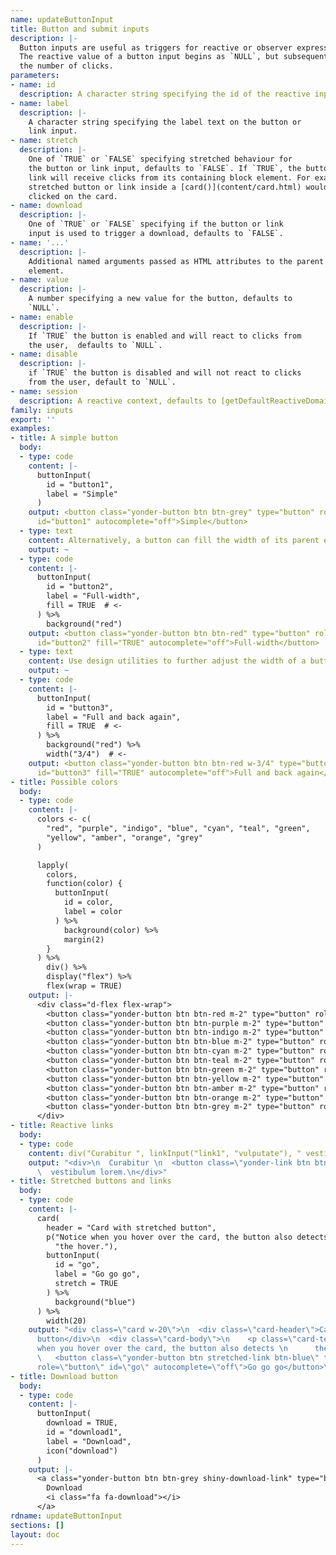 ```yaml
---
name: updateButtonInput
title: Button and submit inputs
description: |-
  Button inputs are useful as triggers for reactive or observer expressions.
  The reactive value of a button input begins as `NULL`, but subsequently is
  the number of clicks.
parameters:
- name: id
  description: A character string specifying the id of the reactive input.
- name: label
  description: |-
    A character string specifying the label text on the button or
    link input.
- name: stretch
  description: |-
    One of `TRUE` or `FALSE` specifying stretched behaviour for
    the button or link input, defaults to `FALSE`. If `TRUE`, the button or
    link will receive clicks from its containing block element. For example, a
    stretched button or link inside a [card()](content/card.html) would update whenever the user
    clicked on the card.
- name: download
  description: |-
    One of `TRUE` or `FALSE` specifying if the button or link
    input is used to trigger a download, defaults to `FALSE`.
- name: '...'
  description: |-
    Additional named arguments passed as HTML attributes to the parent
    element.
- name: value
  description: |-
    A number specifying a new value for the button, defaults to
    `NULL`.
- name: enable
  description: |-
    If `TRUE` the button is enabled and will react to clicks from
    the user,  defaults to `NULL`.
- name: disable
  description: |-
    if `TRUE` the button is disabled and will not react to clicks
    from the user, default to `NULL`.
- name: session
  description: A reactive context, defaults to [getDefaultReactiveDomain()](getdefaultreactivedomain.html).
family: inputs
export: ''
examples:
- title: A simple button
  body:
  - type: code
    content: |-
      buttonInput(
        id = "button1",
        label = "Simple"
      )
    output: <button class="yonder-button btn btn-grey" type="button" role="button"
      id="button1" autocomplete="off">Simple</button>
  - type: text
    content: Alternatively, a button can fill the width of its parent element.
    output: ~
  - type: code
    content: |-
      buttonInput(
        id = "button2",
        label = "Full-width",
        fill = TRUE  # <-
      ) %>%
        background("red")
    output: <button class="yonder-button btn btn-red" type="button" role="button"
      id="button2" fill="TRUE" autocomplete="off">Full-width</button>
  - type: text
    content: Use design utilities to further adjust the width of a button.
    output: ~
  - type: code
    content: |-
      buttonInput(
        id = "button3",
        label = "Full and back again",
        fill = TRUE  # <-
      ) %>%
        background("red") %>%
        width("3/4")  # <-
    output: <button class="yonder-button btn btn-red w-3/4" type="button" role="button"
      id="button3" fill="TRUE" autocomplete="off">Full and back again</button>
- title: Possible colors
  body:
  - type: code
    content: |-
      colors <- c(
        "red", "purple", "indigo", "blue", "cyan", "teal", "green",
        "yellow", "amber", "orange", "grey"
      )

      lapply(
        colors,
        function(color) {
          buttonInput(
            id = color,
            label = color
          ) %>%
            background(color) %>%
            margin(2)
        }
      ) %>%
        div() %>%
        display("flex") %>%
        flex(wrap = TRUE)
    output: |-
      <div class="d-flex flex-wrap">
        <button class="yonder-button btn btn-red m-2" type="button" role="button" id="red" autocomplete="off">red</button>
        <button class="yonder-button btn btn-purple m-2" type="button" role="button" id="purple" autocomplete="off">purple</button>
        <button class="yonder-button btn btn-indigo m-2" type="button" role="button" id="indigo" autocomplete="off">indigo</button>
        <button class="yonder-button btn btn-blue m-2" type="button" role="button" id="blue" autocomplete="off">blue</button>
        <button class="yonder-button btn btn-cyan m-2" type="button" role="button" id="cyan" autocomplete="off">cyan</button>
        <button class="yonder-button btn btn-teal m-2" type="button" role="button" id="teal" autocomplete="off">teal</button>
        <button class="yonder-button btn btn-green m-2" type="button" role="button" id="green" autocomplete="off">green</button>
        <button class="yonder-button btn btn-yellow m-2" type="button" role="button" id="yellow" autocomplete="off">yellow</button>
        <button class="yonder-button btn btn-amber m-2" type="button" role="button" id="amber" autocomplete="off">amber</button>
        <button class="yonder-button btn btn-orange m-2" type="button" role="button" id="orange" autocomplete="off">orange</button>
        <button class="yonder-button btn btn-grey m-2" type="button" role="button" id="grey" autocomplete="off">grey</button>
      </div>
- title: Reactive links
  body:
  - type: code
    content: div("Curabitur ", linkInput("link1", "vulputate"), " vestibulum lorem.")
    output: "<div>\n  Curabitur \n  <button class=\"yonder-link btn btn-link\" id=\"link1\">vulputate</button>\n
      \  vestibulum lorem.\n</div>"
- title: Stretched buttons and links
  body:
  - type: code
    content: |-
      card(
        header = "Card with stretched button",
        p("Notice when you hover over the card, the button also detects ",
          "the hover."),
        buttonInput(
          id = "go",
          label = "Go go go",
          stretch = TRUE
        ) %>%
          background("blue")
      ) %>%
        width(20)
    output: "<div class=\"card w-20\">\n  <div class=\"card-header\">Card with stretched
      button</div>\n  <div class=\"card-body\">\n    <p class=\"card-text\">\n      Notice
      when you hover over the card, the button also detects \n      the hover.\n    </p>\n
      \   <button class=\"yonder-button btn stretched-link btn-blue\" type=\"button\"
      role=\"button\" id=\"go\" autocomplete=\"off\">Go go go</button>\n  </div>\n</div>"
- title: Download button
  body:
  - type: code
    content: |-
      buttonInput(
        download = TRUE,
        id = "download1",
        label = "Download",
        icon("download")
      )
    output: |-
      <a class="yonder-button btn btn-grey shiny-download-link" type="button" role="button" href="" _target download id="download1" autocomplete="off">
        Download
        <i class="fa fa-download"></i>
      </a>
rdname: updateButtonInput
sections: []
layout: doc
---
```


